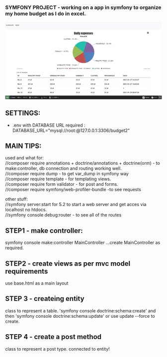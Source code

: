### SYMFONY PROJECT - working on a app in symfony to organize my home budget as I do in excel.

![](gitimage/20210129-1.PNG)

## SETTINGS:

- .env with DATABASE URL required : DATABASE_URL="mysql://root:@127.0.0.1:3306/budget2"

## MAIN TIPS:

used and what for:  
//composer require annotations + doctrine/annotations + doctrine(orm) - to make:controller, db connection and routing working well.  
//composer require dump - to get var_dump in symfony way  
//composer require template - for templating views.  
//composer require form validator - for post and forms.  
//composer require symfony/web-profiler-bundle -to see requests

other stuff:  
//symfony server:start for 5.2 to start a web server and get acces via localhost no htdocs.  
//symfony console debug:router - to see all of the routes

## STEP1 - make controller:

symfony console make:controller MainController
...create MainController as required.

## STEP2 - create views as per mvc model requirements

use base.html as a main layout

## STEP 3 - createing entity

class to represent a table.
'symfony console doctrine:schema:create' and then 'symfony console doctrine:schema:update' or use update --force to create.

## STEP 4 - create a post method

class to represent a post type. connected to entity!
